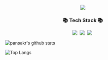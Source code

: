 <p align="center"><img src="https://capsule-render.vercel.app/api?type=Waving&color=timeAuto&height=300&section=header&text=def&fontSize=90" /></p>





<h3 align="center">📚 Tech Stack 📚</h3>
<p align="center">
  <img src="https://img.shields.io/badge/Java-007396?style=flat-square&logo=Java&logoColor=white"/></a>&nbsp
  <img src="https://img.shields.io/badge/Spring-6DB33F?style=flat-square&logo=Spring&logoColor=white"/></a>&nbsp
  <img src="https://img.shields.io/badge/Oracle-F80000?style=flat-square&logo=Oracle&logoColor=white"/></a>&nbsp
</p>


![pansakr's github stats](https://github-readme-stats.vercel.app/api?username=pansakr&show_icons=true)

![Top Langs](https://github-readme-stats.vercel.app/api/top-langs/?username=pansakr)

